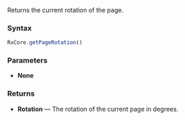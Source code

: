 Returns the current rotation of the page.

### Syntax

```typescript
RxCore.getPageRotation()
```

### Parameters

- **None**

### Returns

- **Rotation** — The rotation of the current page in degrees.